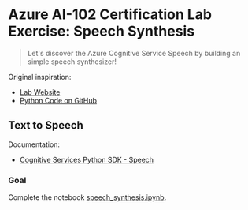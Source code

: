 # Azure AI-102 Certification Lab Exercise: Speech Synthesis

> Let's discover the Azure Cognitive Service Speech by building an simple speech synthesizer!

Original inspiration:

- [Lab Website](https://microsoftlearning.github.io/AI-102-AIEngineer/Instructions/07-speech.html)
- [Python Code on GitHub](https://github.com/MicrosoftLearning/AI-102-AIEngineer/tree/master/07-speech/Python)

## Text to Speech

Documentation:

- [Cognitive Services Python SDK - Speech](https://docs.microsoft.com/en-us/python/api/azure-cognitiveservices-speech/?view=azure-python)

### Goal

Complete the notebook [speech_synthesis.ipynb](speech_synthesis.ipynb).
